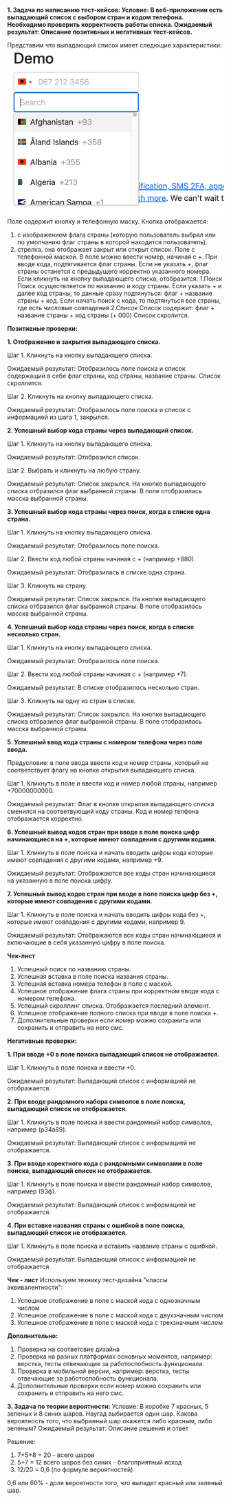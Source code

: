 **1. Задача по написанию тест-кейсов:
Условие: В веб-приложении есть выпадающий список с выбором стран и кодом телефона.
Необходимо проверить корректность работы списка.
Ожидаемый результат: Описание позитивных и негативных тест-кейсов.**

Представим что выпадающий список имеет следющие характеристики:
![Выпадающий список](<Снимок экрана 2025-06-02 в 15.31.50.png>)
Поле содержит кнопку и телефонную маску.
Кнопка отображается:
1. с изображением флага страны (которую пользователь выбрал или по умолчанию флаг страны в
которой находится пользователь).
2. стрелка. она отображает закрыт или открыт список.
Поле с телефонной маской. В поле можно ввести номер, начиная с +. При вводе кода, подтягивается флаг страны.
Если не указать +, флаг страны останется с предыдущего корректно указанного номера.
Если кликнуть на кнопку выпадающего списка, отобразится:
1.Поиск
Поиск осуществляется по названию и коду страны. Если указать + и далее код страны, то данные сразу подтянуться:
флаг + название страны + код. Если начать поиск с кода, то подтянуться все страны, где есть числовые совпадения
2.Список
Список содержит: флаг + название страны + код страны (+ 000)
Список скролится.


**Позитивные проверки:**

**1. Отображение и закрытия выпадающего списка.**

Шаг 1. Кликнуть на кнопку выпадающего списка.

Ожидаемый результат: Отобразилось поле поиска и список содержащий в себе флаг страны, код страны, название страны.
Список скроллится.

Шаг 2. Кликнуть на кнопку выпадающего списка.

Ожидаемый результат: Отобразилось поле поиска и список с информацией из шага 1, закрылся.


**2. Успешный выбор кода страны через выпадающий список.**

Шаг 1. Кликнуть на кнопку выпадающего списка.

Ожидаемый результат: Отобразился список.

Шаг 2. Выбрать и кликнуть на любую страну.

Ожидаемый результат: Список закрылся. На кнопке выпадающего списка отбразился флаг выбранной страны.
В поле отобразилась масска выбранной страны.

**3. Успешный выбор кода страны через поиск, когда в списке одна страна.**

Шаг 1. Кликнуть на кнопку выпадающего списка.

Ожидаемый результат: Отобразилось поле поиска.

Шаг 2. Ввести код любой страны начиная с + (например +880).

Ожидаемый результат: Отобразилась в списке одна страна.

Шаг 3. Кликнуть на страну.

Ожидаемый результат: Список закрылся. На кнопке выпадающего списка отбразился флаг выбранной страны.
В поле отобразилась масска выбранной страны.

**4. Успешный выбор кода страны через поиск, когда в списке несколько стран.**

Шаг 1. Кликнуть на кнопку выпадающего списка.

Ожидаемый результат: Отобразилось поле поиска.

Шаг 2. Ввести код любой страны начиная с + (например +7).

Ожидаемый результат: В списке отобразилось несколько стран.

Шаг 3. Кликнуть на одну из стран в списке.

Ожидаемый результат: Список закрылся. На кнопке выпадающего списка отбразился флаг выбранной страны.
В поле отобразилась масска выбранной страны.

**5. Успешный ввод кода страны с номером телефона через поле ввода.**

Предусловие: в поле ввода ввести код и номер страны, который не соответствует флагу на кнопке открытия выпадающего списка.

Шаг 1. Кликнуть в поле и ввести код и номер любой страны, например +70000000000.

Ожидаемый результат: Флаг в кнопке открытия выпадающего списка сменился на соответвующий коду страны. Код и номер телфона
отображается корректно.

**6. Успешный вывод кодов стран при вводе в поле поиска цифр начинающиеся на +, которые имеют совпадения с другими кодами.**

Шаг 1. Кликнуть в поле поиска и начать вводить цифры кода которые имеют совпадения с другими кодами, например +9.

Ожидаемый результат: Отображаются все коды стран начинающиеся на указанную в поле поиска цифру.

**7. Успешный вывод кодов стран при вводе в поле поиска цифр без +, которые имеют совпадения с другими кодами.**

Шаг 1. Кликнуть в поле поиска и начать вводить цифры кода без +, которые имеют совпадения с другими кодами, например 9.

Ожидаемый результат: Отображаются все коды стран начинающиеся и включающие в себя  указанную цифру в поле поиска.

**Чек-лист**
1. Успешный поиск по названию страны.
2. Успешная вставка в поле поиска названия страны.
3. Успешная вставка номера телефон в поле с маской.
4. Успешное отображение флага страны при корректном вводе кода с номером телефона.
5. Успешный скроллинг списка. Отображается последний элемент. 
6. Успешное отображение полного списка при вводе в поле поиска +.
8. Дополнительные проверки если номер можно сохранить или сохранить и отправить на него смс.

**Негативные проверки:**

**1. При вводе +0 в поле поиска выпадающий список не отображается.**

Шаг 1. Кликнуть в поле поиска и ввести +0.

Ожидаемый результат: Выпадающий список с информацией не отображается.

**2. При вводе рандомного набора символов в поле поиска, выпадающий список не отображается.**

Шаг 1. Кликнуть в поле поиска и ввести рандомный набор символов, например (р34а89).

Ожидаемый результат: Выпадающий список с информацией не отображается.

**3. При вводе коректного кода с рандомными символами в поле поиска, выпадающий список не отображается.**

Шаг 1. Кликнуть в поле поиска и ввести рандомный набор символов, например (93ф).

Ожидаемый результат: Выпадающий список с информацией не отображается.

**4. При  вставке названия  страны с ошибкой в поле поиска,  выпадающий список не отображается.**

Шаг 1. Кликнуть в поле поиска и вставить название страны с ошибкой.

Ожидаемый результат: Выпадающий список с информацией не отображается.

**Чек - лист**
Используем технику тест-дизайна "классы эквивалентности":
1. Успешное отображение в поле с маской кода с однозначным числом
2. Успешное отображение в поле с маской кода с двухзначным числом
3. Успешное отображение в поле с маской кода с трехзначным числом

**Дополнительно:**
1. Проверка на соответсвие дизайна
2. Проверка на разных платформах основных моментов, например: верстка, тесты отвечающие за работоспобность функционала.
3. Проверка в мобильной версии, например: верстка, тесты отвечающие за работоспобность функционала.
4. Дополнительные проверки если номер можно сохранить или сохранить и отправить на него смс.


**3. Задача по теории вероятности:**
Условие: В коробке 7 красных, 5 зеленых и 8 синих шаров. Наугад выбирается один шар.
Какова вероятность того, что выбранный шар окажется либо красным, либо зеленым?
Ожидаемый результат: Описание решения и ответ

Решение:
1. 7+5+8 = 20 -  всего шаров
2. 5+7 = 12 всего шаров без синих - благоприятный исход 
3. 12/20 = 0,6 (по формуле вероятностей)

0,6 или 60% -  доля вероятности того, что выпадет красный или зеленый шар.
